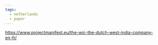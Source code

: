 ```yaml
---
tags:
  - netherlands
  - paper
---
```

https://www.projectmanifest.eu/the-wic-the-dutch-west-india-company-en-fr/